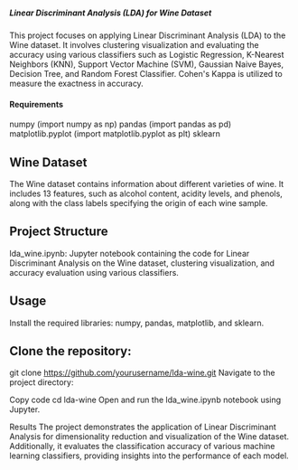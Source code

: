 

##### Linear Discriminant Analysis (LDA) for Wine Dataset
This project focuses on applying Linear Discriminant Analysis (LDA) to the Wine dataset. 
It involves clustering visualization and evaluating the accuracy using various classifiers such as Logistic Regression, 
K-Nearest Neighbors (KNN), Support Vector Machine (SVM), Gaussian Naive Bayes, Decision Tree, and Random Forest Classifier. Cohen's Kappa is utilized to measure the exactness in accuracy.

#### Requirements
numpy (import numpy as np)
pandas (import pandas as pd)
matplotlib.pyplot (import matplotlib.pyplot as plt)
sklearn

## Wine Dataset
The Wine dataset contains information about different varieties of wine. It includes 13 features, such as alcohol content, acidity levels, and phenols, along with the class labels specifying the origin of each wine sample.

## Project Structure
lda_wine.ipynb: Jupyter notebook containing the code for Linear Discriminant Analysis on the Wine dataset, clustering visualization, and accuracy evaluation using various classifiers.



## Usage
Install the required libraries: numpy, pandas, matplotlib, and sklearn.

## Clone the repository:

 git clone https://github.com/yourusername/lda-wine.git
Navigate to the project directory:

Copy code
cd lda-wine
Open and run the lda_wine.ipynb notebook using Jupyter.

Results
The project demonstrates the application of Linear Discriminant Analysis for dimensionality reduction and visualization of the Wine dataset. Additionally, it evaluates the classification accuracy of various machine learning classifiers, providing insights into the performance of each model.
